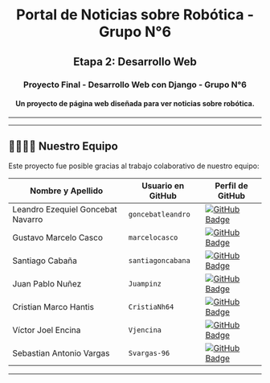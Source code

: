 <div align="center">

# Portal de Noticias sobre Robótica - Grupo N°6 

## Etapa 2: Desarrollo Web

### Proyecto Final - Desarrollo Web con Django - Grupo N°6


#### Un proyecto de página web diseñada para ver noticias sobre robótica.


---

</div>

---

## 👩‍💻👨‍💻 Nuestro Equipo

Este proyecto fue posible gracias al trabajo colaborativo de nuestro equipo:

| Nombre y Apellido             | Usuario en GitHub                                     | Perfil de GitHub                                                                                                                              |
| ----------------------------- | ----------------------------- | --------------------------------------------------------------------------------------------------------------------------------------------- |
| Leandro Ezequiel Goncebat Navarro | `goncebatleandro`         | [![GitHub Badge](https://img.shields.io/badge/GitHub-121011?style=for-the-badge&logo=github&logoColor=white)](https://github.com/goncebatleandro)|
| Gustavo Marcelo Casco         | `marcelocasco`                | [![GitHub Badge](https://img.shields.io/badge/GitHub-121011?style=for-the-badge&logo=github&logoColor=white)](https://github.com/marcelocasco)|
| Santiago Cabaña               | `santiagoncabana`             | [![GitHub Badge](https://img.shields.io/badge/GitHub-121011?style=for-the-badge&logo=github&logoColor=white)](https://github.com/santiagoncabana)|
| Juan Pablo Nuñez              | `Juampinz`                    | [![GitHub Badge](https://img.shields.io/badge/GitHub-121011?style=for-the-badge&logo=github&logoColor=white)](https://github.com/Juampinz)    |
| Cristian Marco Hantis         | `CristiaNh64`                 | [![GitHub Badge](https://img.shields.io/badge/GitHub-121011?style=for-the-badge&logo=github&logoColor=white)](https://github.com/CristiaNh64) |
| Víctor Joel Encina            | `Vjencina`                    | [![GitHub Badge](https://img.shields.io/badge/GitHub-121011?style=for-the-badge&logo=github&logoColor=white)](https://github.com/Vjencina)    |
| Sebastian Antonio Vargas      | `Svargas-96`                  | [![GitHub Badge](https://img.shields.io/badge/GitHub-121011?style=for-the-badge&logo=github&logoColor=white)](https://github.com/Svargas-96)  |


---

</div>
